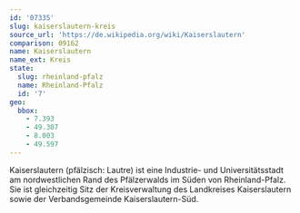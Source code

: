 ```yaml
---
id: '07335'
slug: kaiserslautern-kreis
source_url: 'https://de.wikipedia.org/wiki/Kaiserslautern'
comparison: 09162
name: Kaiserslautern
name_ext: Kreis
state:
  slug: rheinland-pfalz
  name: Rheinland-Pfalz
  id: '7'
geo:
  bbox:
    - 7.393
    - 49.307
    - 8.003
    - 49.597
---
```


Kaiserslautern (pfälzisch: Lautre) ist eine Industrie- und Universitätsstadt am nordwestlichen Rand des Pfälzerwalds im Süden von Rheinland-Pfalz. Sie ist gleichzeitig Sitz der Kreisverwaltung des Landkreises Kaiserslautern sowie der Verbandsgemeinde Kaiserslautern-Süd.
